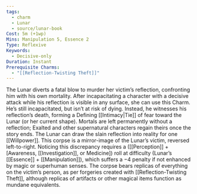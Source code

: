```yaml
---
tags:
  - charm
  - Lunar
  - source/lunar-book
Cost: 5m (+1wp)
Mins: Manipulation 5, Essence 2
Type: Reflexive
Keywords:
  - Decisive-only
Duration: Instant
Prerequisite Charms:
  - "[[Reflection-Twisting Theft]]"
---
```

The Lunar diverts a fatal blow to murder her victim’s reflection, confronting him with his own mortality. After incapacitating a character with a decisive attack while his reflection is visible in any surface, she can use this Charm. He’s still incapacitated, but isn’t at risk of dying. Instead, he witnesses his reflection’s death, forming a Defining [[Intimacy|Tie]] of fear toward the Lunar (or her current shape). Mortals are left permanently without a reflection; Exalted and other supernatural characters regain theirs once the story ends. The Lunar can draw the slain reflection into reality for one [[Willpower]]. This corpse is a mirror-image of the Lunar’s victim, reversed left-to-right. Noticing this discrepancy requires a ([[Perception]] + [Awareness, [[Investigation]], or Medicine]) roll at difficulty (Lunar’s [[Essence]] + [[Manipulation]]), which suffers a −4 penalty if not enhanced by magic or superhuman senses. The corpse bears replicas of everything on the victim’s person, as per forgeries created with [[Reflection-Twisting Theft]], although replicas of artifacts or other magical items function as mundane equivalents.